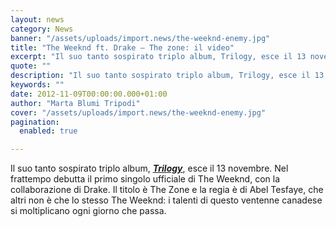 ```yaml
---
layout: news
category: News
banner: "/assets/uploads/import.news/the-weeknd-enemy.jpg"
title: "The Weeknd ft. Drake – The zone: il video"
excerpt: "Il suo tanto sospirato triplo album, Trilogy, esce il 13 novembre. Nel frattempo debutta il primo singolo ufficiale di The Weeknd, con la collaborazione di Drake. Il titolo è The Zone e la regia è di Abel Tesfaye, che altri non è che lo stesso The Weeknd: i talenti di questo ventenne canadese si moltiplicano [&hellip"
quote: ""
description: "Il suo tanto sospirato triplo album, Trilogy, esce il 13 novembre. Nel frattempo debutta il primo singolo ufficiale di The Weeknd, con la collaborazione di Drake. Il titolo è The Zone e la regia è di Abel Tesfaye, che altri non è che lo stesso The Weeknd: i talenti di questo ventenne canadese si moltiplicano [&hellip"
keywords: ""
date: 2012-11-09T00:00:00.000+01:00
author: "Marta Blumi Tripodi"
cover: "/assets/uploads/import.news/the-weeknd-enemy.jpg"
pagination:
  enabled: true

---
```


Il suo tanto sospirato triplo album, [_**Trilogy**_](https://hotmc.com/the-weeknd-preview-del-nuovo-album/ "http://hotmc.com/the-weeknd-preview-del-nuovo-album/"), esce il 13 novembre. Nel frattempo debutta il primo singolo ufficiale di The Weeknd, con la collaborazione di Drake. Il titolo è The Zone e la regia è di Abel Tesfaye, che altri non è che lo stesso The Weeknd: i talenti di questo ventenne canadese si moltiplicano ogni giorno che passa.

  